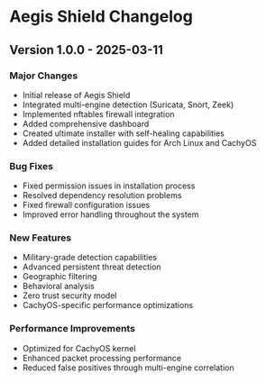 # Aegis Shield Changelog

## Version 1.0.0 - 2025-03-11

### Major Changes
- Initial release of Aegis Shield
- Integrated multi-engine detection (Suricata, Snort, Zeek)
- Implemented nftables firewall integration
- Added comprehensive dashboard
- Created ultimate installer with self-healing capabilities
- Added detailed installation guides for Arch Linux and CachyOS

### Bug Fixes
- Fixed permission issues in installation process
- Resolved dependency resolution problems
- Fixed firewall configuration issues
- Improved error handling throughout the system

### New Features
- Military-grade detection capabilities
- Advanced persistent threat detection
- Geographic filtering
- Behavioral analysis
- Zero trust security model
- CachyOS-specific performance optimizations

### Performance Improvements
- Optimized for CachyOS kernel
- Enhanced packet processing performance
- Reduced false positives through multi-engine correlation
